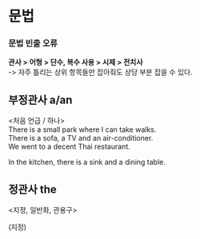 # 문법
### 문법 빈출 오류
**관사 > 어형 > 단수, 복수 사용 > 시제 > 전치사**  
-> 자주 틀리는 상위 항목들만 잡아줘도 상당 부분 잡을 수 있다.

## 부정관사 a/an
<처음 언급 / 하나>  
There is a small park where I can take walks.  
There is a sofa, a TV and an air-conditioner.  
We went to a decent Thai restaurant.  

In the kitchen, there is a sink and a dining table.

## 정관사 the
<지정, 일반화, 관용구>  

(지정) 
